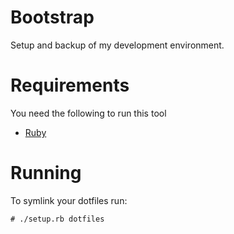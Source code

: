 # Bootstrap

Setup and backup of my development environment.

# Requirements

You need the following to run this tool

* [Ruby][ruby]

# Running

To symlink your dotfiles run:

    # ./setup.rb dotfiles

[ruby]: https://www.ruby-lang.org
